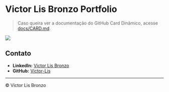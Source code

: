 # Victor Lis Bronzo Portfolio

> Caso queira ver a documentação do GitHub Card Dinâmico, acesse [docs/CARD.md](docs/CARD.md).

![](https://victor-lis.vercel.app/api/github/card?name1=Victor&name2=Lis&age=25&title=Desenvolvedor%20Web&profession=Full-Stack&description=Criando%20soluções%20inovadoras.&github=Victor-Lis&linkedin=Victor%20Lis&portfolio=Portfólio&background=8e44ad&foreground=ecf0f1)

## Contato
- **LinkedIn:** [Victor Lis Bronzo](https://www.linkedin.com/in/victor-lis-bronzo)
- **GitHub:** [Victor-Lis](https://github.com/Victor-Lis)

---
&copy; Victor Lis Bronzo
